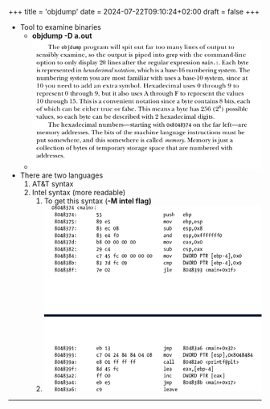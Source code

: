 +++
title = 'objdump'
date = 2024-07-22T09:10:24+02:00
draft = false
+++

- Tool  to examine binaries
	- **objdump -D a.out**
	- ![ObjdumExplenation_visual.png](/static/ObjdumExplenation_visual.png)
- There are two languages 
	1. AT&T syntax
	2. Intel syntax (more readable)
		1. To get this syntax (**-M intel flag)**
		2. ![IntelBinarySyntax_visual.png](/static/IntelBinarySyntax_visual.png)


--- 

